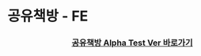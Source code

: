 # 공유책방 - FE

<div align='center'>

### [공유책방 Alpha Test Ver 바로가기](https://gong-you-bookstore.netlify.app/)

</div>
